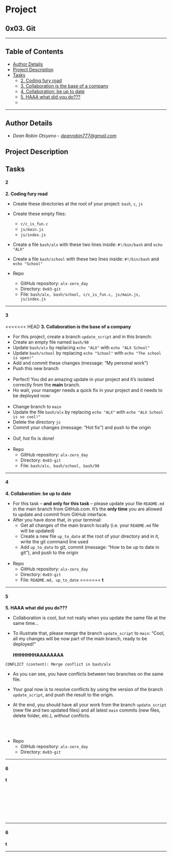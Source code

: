 # Project 
## **0x03. Git**
---
## Table of Contents
- [Author Details](#author-details)
- [Project Description](#project-description)
- [Tasks](#tasks)
	- [2. Coding fury road](#2)
	- [3. Collaboration is the base of a company](#3)
	- [4. Collaboration: be up to date](#4)
	- [5. HAAA what did you do???](#5)
	- [](#6)
---
## Author Details
- *Dean Robin Otsyeno - deanrobin777@gmail.com*

## Project Description


## Tasks
#### 2
**2. Coding fury road**
- Create these directories at the root of your project: `bash`, `c`, `js`
- Create these empty files:
    - `c/c_is_fun.c`
    - `js/main.js`
    - `js/index.js`
- Create a file `bash/alx` with these two lines inside: `#!/bin/bash` and `echo "ALX"`
- Create a file `bash/school` with these two lines inside: `#!/bin/bash` and `echo "School"`


- Repo
    - GitHub repository: `alx-zero_day`
    - Directory: `0x03-git`
    - File: `bash/alx, bash/school, c/c_is_fun.c, js/main.js, js/index.js`
---
#### 3
<<<<<<< HEAD
**3. Collaboration is the base of a company**
- For this project, create a branch `update_script` and in this branch:
- Create an empty file named `bash/98`
- Update `bash/alx` by replacing `echo "ALX"` with `echo "ALX School"`
- Update `bash/school` by replacing `echo "School"` with `echo "The school is open!"`
- Add and commit these changes (message: “My personal work”)
- Push this new branch
<br></br>
- Perfect! You did an amazing update in your project and it’s isolated correctly from the **main** branch.
- Ho wait, your manager needs a quick fix in your project and it needs to be deployed now:
<br></br>
- Change branch to `main`
- Update the file `bash/alx` by replacing `echo "ALX"` with `echo "ALX School is so cool!"`
- Delete the directory `js`
- Commit your changes (message: “Hot fix”) and push to the origin
<br></br>
- Ouf, hot fix is done!
<br></br>
- Repo
    - GitHub repository: `alx-zero_day`
    - Directory: `0x03-git`
    - File: `bash/alx, bash/school, bash/98`

---
#### 4
**4. Collaboration: be up to date**
- For this task – **and only for this task** – please update your file `README.md` in the main branch from GitHub.com. It’s the **only time** you are allowed to update and commit from GitHub interface.
- After you have done that, in your terminal:
	- Get all changes of the main branch locally (i.e. your `README.md` file will be updated)
	- Create a new file `up_to_date` at the root of your directory and in it, write the git command line used
	- Add `up_to_date` to git, commit (message: “How to be up to date in git”), and push to the origin
<br></br>
- Repo
    - GitHub repository: `alx-zero_day`
    - Directory: `0x03-git`
    - File: `README.md, up_to_date`
=======
**t**

---
#### 5
**5. HAAA what did you do???**
- Collaboration is cool, but not really when you update the same file at the same time…

- To illustrate that, please merge the branch `update_script` to `main`: “Cool, all my changes will be now part of the main branch, ready to be deployed!”
<br></br>
**HHHHHHHAAAAAAAA**

```
CONFLICT (content): Merge conflict in bash/alx
```

- As you can see, you have conflicts between two branches on the same file.

- Your goal now is to resolve conflicts by using the version of the branch `update_script`, and push the result to the origin.

- At the end, you should have all your work from the branch `update_script` (new file and two updated files) and all latest `main` commits (new files, delete folder, etc.), *without* conflicts.

<br></br>
- Repo
    - GitHub repository: `alx-zero_day`
    - Directory: `0x03-git`
---
#### 6
**t**

<br></br>
=======
---
#### 6
**t**

---
